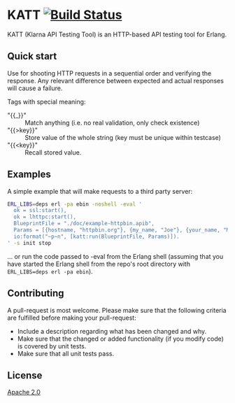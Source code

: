 # KATT [![Build Status](https://secure.travis-ci.org/klarna/katt.png)](http://travis-ci.org/klarna/katt)

KATT (Klarna API Testing Tool) is an HTTP-based API testing tool for Erlang.


## Quick start

Use for shooting HTTP requests in a sequential order and verifying the response.
Any relevant difference between expected and actual responses will cause a
failure.

Tags with special meaning:
<dl>
  <dt>"{{_}}"</dt>
  <dd>
    Match anything (i.e. no real validation, only check existence)</dd>
  <dt>
    "{{&gt;key}}"</dt>
  <dd>
    Store value of the whole string (key must be unique within testcase)
  </dd>
  <dt>"{{&lt;key}}"</dt>
  <dd>
    Recall stored value.
  </dd>
</dl>


## Examples

A simple example that will make requests to a third party server:

```bash
ERL_LIBS=deps erl -pa ebin -noshell -eval '
  ok = ssl:start(),
  ok = lhttpc:start(),
  BlueprintFile = "./doc/example-httpbin.apib",
  Params = [{hostname, "httpbin.org"}, {my_name, "Joe"}, {your_name, "Mike"}],
  io:format("~p~n", [katt:run(BlueprintFile, Params)]).
' -s init stop
```
... or run the code passed to -eval from the Erlang shell (assuming that you
have started the Erlang shell from the repo's root directory with `ERL_LIBS=deps
erl -pa ebin`).


## Contributing

A pull-request is most welcome. Please make sure that the following criteria are
fulfilled before making your pull-request:

* Include a description regarding what has been changed and why.
* Make sure that the changed or added functionality (if you modify code) is
  covered by unit tests.
* Make sure that all unit tests pass.


## License

[Apache 2.0](LICENSE)
